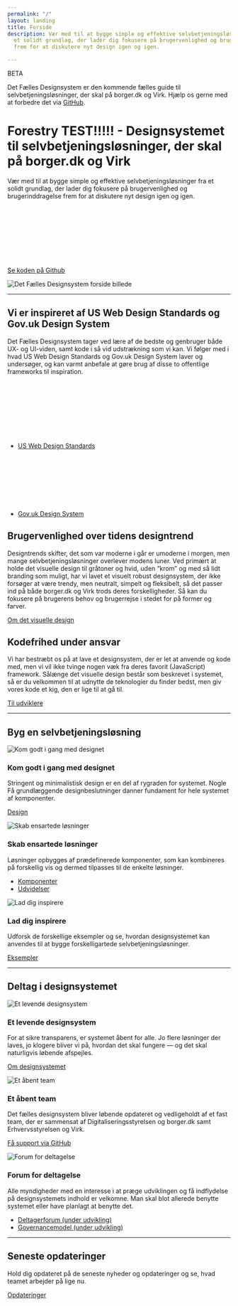 ```yaml
---
permalink: "/"
layout: landing
title: Forside
description: Vær med til at bygge simple og effektive selvbetjeningsløsninger fra
  et solidt grundlag, der lader dig fokusere på brugervenlighed og brugerinddragelse
  frem for at diskutere nyt design igen og igen.

---
```

<div class="alert alert-info" role="alert" aria-label="Styleguiden er gået i beta">
<div class="alert-body">
<p class="alert-heading">BETA</p>
<p class="alert-text">Det Fælles Designsystem er den kommende fælles guide til selvbetjeningsløsninger, der skal på borger.dk og Virk. Hjælp os gerne med at forbedre det via <a href="https://github.com/detfaellesdesignsystem/dkfds-components">GitHub</a>.</p>
</div>
</div>

<div class="row"> <div class="col-12 col-lg-5"> <h1 class="mt-0">Forestry TEST!!!!! - Designsystemet til selvbetjenings­løsninger, der skal på borger.dk og Virk</h1> <p class="font-lead"> Vær med til at bygge simple og effektive selvbetjeningsløsninger fra et solidt grundlag, der lader dig fokusere på brugervenlighed og brugerinddragelse frem for at diskutere nyt design igen og igen. </p>  
<p>
<a href="https://github.com/detfaellesdesignsystem/dkfds-components" class="icon-link">
Se koden på Github<svg class="icon-svg"><use xlink:href="#open-in-new"></use></svg>
</a>
</p>
<!--<p>
<a href="#">
Download designfilerne
</a>
</p>-->
</div>
<div class="col-12 col-lg-7">
<img src="{{ site.baseurl }}/img/descriptionimages/forsidebillede.png" alt="Det Fælles Designsystem forside billede" class="d-none d-lg-block">
</div>
</div>

<hr class="my-6">

<h2>Vi er inspireret af US Web Design Standards og Gov.uk Design System</h2>
<p>Det Fælles Designsystem tager ved lære af de bedste og genbruger både UX- og UI-viden, samt kode i så vid udstrækning som vi kan. Vi følger med i hvad US
Web Design Standards og Gov.uk Design System laver og undersøger, og kan varmt anbefale at gøre brug af disse to offentlige frameworks til inspiration.</p>

<ul class="nobullet-list">
<li>
<a href="https://v2.designsystem.digital.gov/" class="icon-link">
US Web Design Standards<svg class="icon-svg"><use xlink:href="#open-in-new"></use></svg>
</a>
</li>
<li>
<a href="https://design-system.service.gov.uk/" class="icon-link">
Gov.uk Design System<svg class="icon-svg"><use xlink:href="#open-in-new"></use></svg>
</a>
</li>
</ul>

<h2 >Brugervenlighed over tidens designtrend</h2>
<p>Designtrends skifter, det som var moderne i går er umoderne i morgen, men mange selvbetjeningsløsninger overlever modens luner. Ved primært at holde det visuelle design til gråtoner og hvid, uden “krom” og med så lidt branding som muligt, har vi lavet et visuelt robust designsystem, der ikke forsøger at være trendy, men neutralt, simpelt og fleksibelt, så det passer ind på både borger.dk og Virk trods deres forskelligheder. Så kan du fokusere på brugerens behov og brugerrejse i stedet for på former og farver.</p>
<p>
<a href="/dkfds-docs/design/visueltdesign/">
Om det visuelle design
</a>
</p>

<h2>Kodefrihed under ansvar</h2>
<p>Vi har bestræbt os på at lave et designsystem, der er let at anvende og kode med, men vi vil ikke tvinge nogen væk fra deres favorit (JavaScript) framework. Sålænge det visuelle design består som beskrevet i systemet, så er du velkommen til at udnytte de teknologier du finder bedst, men giv vores kode et kig, den er lige til at gå til.</p>
<p>
<a href="/dkfds-docs/omdesignsystemet/tiludviklere/">
Til udviklere
</a>
</p>

<hr class="my-6">

<h2>Byg en selvbetjeningsløsning</h2>
<div class="row">
<div class="col-12 col-md-4">
<div class="demo-img-container demo-img-container--turquoise d-none d-md-flex">
<img src="{{ site.baseurl }}/img/descriptionimages/format-line-style.svg" alt="Kom godt i gang med designet">
</div>
<h3 class="h4">Kom godt i gang med designet</h3>
<p>Stringent og minimalistisk design er en del af rygraden for systemet. Nogle Få grundlæggende designbeslutninger danner fundament for hele systemet af komponenter.</p>
<p><a href="/dkfds-docs/design/">Design</a></p>
</div>
<div class="col-12 col-md-4">
<div class="demo-img-container demo-img-container--orange d-none d-md-flex">
<img src="{{ site.baseurl }}/img/descriptionimages/puzzle-outline.svg" alt="Skab ensartede løsninger">
</div>
<h3 class="h4">Skab ensartede løsninger</h3>
<p>Løsninger opbygges af prædefinerede komponenter, som kan kombineres på forskellig vis og dermed tilpasses til de enkelte løsninger.</p>
<ul class="nobullet-list">
<li><a href="/dkfds-docs/komponenter/">Komponenter</a></li>
<li><a href="/dkfds-docs/udvidelser/">Udvidelser</a></li>
</ul>
</div>
<div class="col-12 col-md-4">
<div class="demo-img-container demo-img-container--purple d-none d-md-flex">
<img src="{{ site.baseurl }}/img/descriptionimages/monitor-dashboard.svg" alt="Lad dig inspirere">
</div>
<h3 class="h4">Lad dig inspirere</h3>
<p>Udforsk de forskellige eksempler og se, hvordan designsystemet kan anvendes til at bygge forskelligartede selvbetjeningsløsninger.</p>
<p><a href="/dkfds-docs/eksempler/">Eksempler</a></p>
</div>
</div>
<!--
<hr class="my-6">
\-->
<!--<h2>Selvevaluer om din selvbetjeningsløsnings lever op til designkravene</h2>
<p>Selvevaluer om du overholder designsystemet, og se hvilke krav der gælder for selvbetjeningsløsninger, der skal på borger.dk og Virk.</p>
<p><a href="/dkfds-docs/krav/">Se om du lever op til kravet om brug af designsystemet</a></p>
\-->
<hr class="my-6">

<h2>Deltag i designsystemet</h2>
<div class="row">
<div class="col-12 col-md-4">
<div class="demo-img-container demo-img-container--violet d-none d-md-flex">
<img src="{{ site.baseurl }}/img/descriptionimages/outline-share.svg" alt="Et levende designsystem">
</div>
<h3 class="h4">Et levende designsystem</h3>
<p>For at sikre transparens, er systemet åbent for alle. Jo flere løsninger der laves, jo klogere bliver vi på, hvordan det skal fungere — og det skal naturligvis løbende afspejles.</p>
<p><a href="/dkfds-docs/omdesignsystemet/">Om designsystemet</a></p>
</div>
<div class="col-12 col-md-4">
<div class="demo-img-container demo-img-container--magenta d-none d-md-flex">
<img src="{{ site.baseurl }}/img/descriptionimages/outline-forum.svg" alt="Et åbent team">
</div>
<h3 class="h4">Et åbent team</h3>
<p>Det fælles designsystem bliver løbende opdateret og vedligeholdt af et fast team, der er sammensat af Digitaliseringsstyrelsen og borger.dk samt Erhvervsstyrelsen og Virk.</p>
<p><a href="https://github.com/detfaellesdesignsystem/dkfds-components">Få support via GitHub</a></p>
</div>
<div class="col-12 col-md-4">
<div class="demo-img-container demo-img-container--teal d-none d-md-flex">
<img src="{{ site.baseurl }}/img/descriptionimages/account-group.svg" alt="Forum for deltagelse">
</div>
<h3 class="h4">Forum for deltagelse</h3>
<p>Alle myndigheder med en interesse i at præge udviklingen og få indflydelse på designsystemets indhold er velkomne. Man skal blot allerede benytte systemet eller have planlagt at benytte det.</p>
<ul class="nobullet-list">
<li><a href="#" class="disabled" disabled="disabled">Deltagerforum (under udvikling)</a></li>
<li><a href="#" class="disabled" disabled="disabled">Governancemodel (under udvikling)</a></li>
</ul>
</div>
</div>

<hr class="my-6">
<!--
<h2>Spørgsmål og svar</h2>
<p>Find hjælp via vores ofte stillede spørgsmål og svar.</p>
<p><a href="/dkfds-docs/omdesignsystemet/">FAQ</a></p>
\-->
<h2>Seneste opdateringer</h2>
<p>Hold dig opdateret på de seneste nyheder og opdateringer og se, hvad teamet arbejder på lige nu.</p>
<p><a href="/dkfds-docs/omdesignsystemet/">Opdateringer</a></p>
<!--
<h2>Roadmap</h2>
<p>Se hvilke features der ligger i horisonten, og hvornår de er planlagt til implementering.</p>
<p><a href="/dkfds-docs/omdesignsystemet/">Roadmap</a></p>
\-->